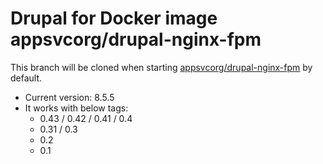 # Drupal for Docker image appsvcorg/drupal-nginx-fpm

This branch will be cloned when starting [appsvcorg/drupal-nginx-fpm](https://hub.docker.com/r/appsvcorg/drupal-nginx-fpm/) by default.

- Current version: 8.5.5
- It works with below tags:
    - 0.43 / 0.42 / 0.41 / 0.4
    - 0.31 / 0.3
    - 0.2
    - 0.1
